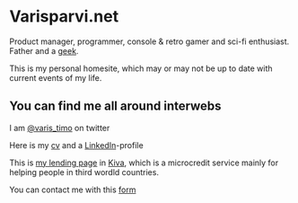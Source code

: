 # Varisparvi.net

Product manager, programmer, console & retro gamer and sci-fi enthusiast. Father and a [geek](https://gist.github.com/itimo/0968b51f41d5aa27864945ce036c3bc2).

This is my personal homesite, which may or may not be up to date with current events of my life.

## You can find me all around interwebs

I am [@varis_timo](https://twitter.com/varis_timo) on twitter

Here is my [cv](https://gist.github.com/itimo/02a8e0ec322bccc53e45e8beacbe443d) and a [LinkedIn](https://www.linkedin.com/in/timov/)-profile

This is [my lending page](http://www.kiva.org/lender/timov) in [Kiva](http://www.kiva.org), which is a microcredit service mainly for helping people in third wordld countries.

You can contact me with this [form](https://goo.gl/forms/ETH1lU7XF2EqZHog1)
